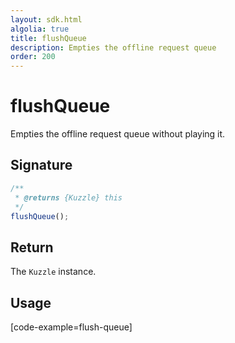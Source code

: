 ```yaml
---
layout: sdk.html
algolia: true
title: flushQueue
description: Empties the offline request queue
order: 200
---
```


# flushQueue

Empties the offline request queue without playing it.

## Signature

```javascript
/**
 * @returns {Kuzzle} this
 */
flushQueue();
```

## Return

The `Kuzzle` instance.

## Usage

[code-example=flush-queue]
